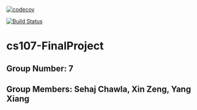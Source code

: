 [![codecov](https://codecov.io/gh/AsiaUnionCS107/cs107-FinalProject/branch/main/graph/badge.svg?token=1WWKZG2QDY)](https://codecov.io/gh/AsiaUnionCS107/cs107-FinalProject)

[![Build Status](https://api.travis-ci.com/AsiaUnionCS107/cs107-FinalProject.svg?token=mrHgEBMWayvk9YMprwym&branch=main)](https://travis-ci.com/AsiaUnionCS107/cs107-FinalProject)

# cs107-FinalProject

## Group Number: 7

## Group Members: Sehaj Chawla, Xin Zeng, Yang Xiang

